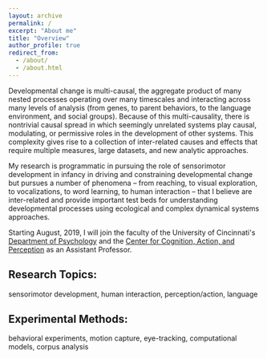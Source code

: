 ```yaml
---
layout: archive
permalink: /
excerpt: "About me"
title: "Overview"
author_profile: true
redirect_from: 
  - /about/
  - /about.html
---
```


Developmental change is multi-causal, the aggregate product of many nested processes operating over many timescales and interacting across many levels of analysis (from genes, to parent behaviors, to the language environment, and social groups). Because of this multi-causality, there is nontrivial causal spread in which seemingly unrelated systems play causal, modulating, or permissive roles in the development of other systems. This complexity gives rise to a collection of inter-related causes and effects that require multiple measures, large datasets, and new analytic approaches.

My research is programmatic in pursuing the role of sensorimotor development in infancy in driving and constraining developmental change but pursues a number of phenomena – from reaching, to visual exploration, to vocalizations, to word learning, to human interaction – that I believe are inter-related and provide important test beds for understanding developmental processes using ecological and complex dynamical systems approaches. 

Starting August, 2019, I will join the faculty of the University of Cincinnati's [Department of Psychology](https://www.artsci.uc.edu/departments/psychology.html) and the
[Center for Cognition, Action, and Perception](https://www.artsci.uc.edu/cap.html) as an Assistant Professor.

Research Topics:
----------------

sensorimotor development, human interaction, perception/action, language

Experimental Methods:
---------------------
behavioral experiments, motion capture, eye-tracking, computational models, corpus analysis





